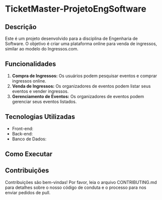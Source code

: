 # TicketMaster-ProjetoEngSoftware

## Descrição

Este é um projeto desenvolvido para a disciplina de Engenharia de Software. O objetivo é criar uma plataforma online para venda de ingressos, similar ao modelo do Ingressos.com.

## Funcionalidades

1. **Compra de Ingressos:** Os usuários podem pesquisar eventos e comprar ingressos online.
2. **Venda de Ingressos:** Os organizadores de eventos podem listar seus eventos e vender ingressos.
3. **Gerenciamento de Eventos:** Os organizadores de eventos podem gerenciar seus eventos listados.

## Tecnologias Utilizadas

- Front-end:
- Back-end:
- Banco de Dados:

## Como Executar

## Contribuições

Contribuições são bem-vindas! Por favor, leia o arquivo CONTRIBUTING.md para detalhes sobre o nosso código de conduta e o processo para nos enviar pedidos de pull.
